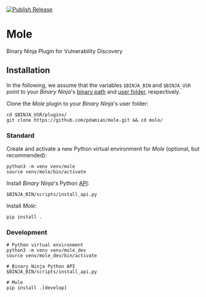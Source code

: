 [![Publish Release](https://github.com/pdamian/mole/actions/workflows/release.yml/badge.svg)](https://github.com/pdamian/mole/actions/workflows/release.yml)
# Mole
Binary Ninja Plugin for Vulnerability Discovery
## Installation
In the following, we assume that the variables `$BINJA_BIN` and `$BINJA_USR` point to your _Binary Ninja_'s [binary path](https://docs.binary.ninja/guide/index.html#binary-path) and [user folder](https://docs.binary.ninja/guide/index.html#user-folder), respectively.

Clone the _Mole_ plugin to your _Binary Ninja_'s user folder:
```shell
cd $BINJA_USR/plugins/
git clone https://github.com/pdamian/mole.git && cd mole/
```
### Standard
Create and activate a new Python virtual environment for _Mole_ (optional, but recommended):
```shell
python3 -m venv venv/mole
source venv/mole/bin/activate
```

Install _Binary Ninja_'s Python [API](https://docs.binary.ninja/dev/batch.html#install-the-api):
```shell
$BINJA_BIN/scripts/install_api.py
```

Install _Mole_:
```shell
pip install .
```
### Development
```shell
# Python virtual environment
python3 -m venv venv/mole_dev
source venv/mole_dev/bin/activate

# Binary Ninja Python API
$BINJA_BIN/scripts/install_api.py

# Mole
pip install .[develop]
```
